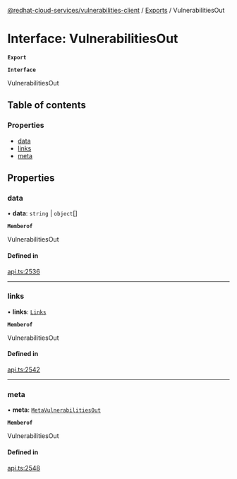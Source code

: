 [@redhat-cloud-services/vulnerabilities-client](../README.md) / [Exports](../modules.md) / VulnerabilitiesOut

# Interface: VulnerabilitiesOut

**`Export`**

**`Interface`**

VulnerabilitiesOut

## Table of contents

### Properties

- [data](VulnerabilitiesOut.md#data)
- [links](VulnerabilitiesOut.md#links)
- [meta](VulnerabilitiesOut.md#meta)

## Properties

### data

• **data**: `string` \| `object`[]

**`Memberof`**

VulnerabilitiesOut

#### Defined in

[api.ts:2536](https://github.com/RedHatInsights/javascript-clients/blob/master/packages/vulnerabilities/api.ts#L2536)

___

### links

• **links**: [`Links`](Links.md)

**`Memberof`**

VulnerabilitiesOut

#### Defined in

[api.ts:2542](https://github.com/RedHatInsights/javascript-clients/blob/master/packages/vulnerabilities/api.ts#L2542)

___

### meta

• **meta**: [`MetaVulnerabilitiesOut`](MetaVulnerabilitiesOut.md)

**`Memberof`**

VulnerabilitiesOut

#### Defined in

[api.ts:2548](https://github.com/RedHatInsights/javascript-clients/blob/master/packages/vulnerabilities/api.ts#L2548)

